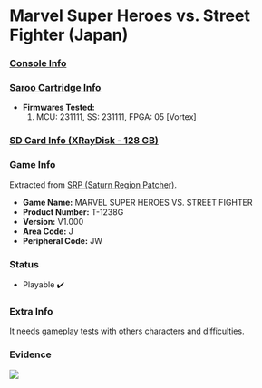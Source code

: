 # Marvel Super Heroes vs. Street Fighter (Japan)

### [Console Info](../../../../../Info/Consoles/VA13/README.md)

### [Saroo Cartridge Info](../../../../../Info/Cartridges/RetroGameParadiseStore/1.32F/README.md)

- <b>Firmwares Tested:</b>
  1. MCU: 231111, SS: 231111, FPGA: 05 [Vortex]

### [SD Card Info (XRayDisk - 128 GB)](../../../../../Info/SdCards/XRayDisk/128GB/fat32/README.md)

### Game Info

Extracted from [SRP (Saturn Region Patcher)](https://segaxtreme.net/resources/saturn-region-patcher.81/download).

- <b>Game Name:</b> MARVEL SUPER HEROES VS. STREET FIGHTER
- <b>Product Number:</b> T-1238G
- <b>Version:</b> V1.000
- <b>Area Code:</b> J
- <b>Peripheral Code:</b> JW

### Status

- Playable :heavy_check_mark:

### Extra Info

It needs gameplay tests with others characters and difficulties.

### Evidence

[![](https://img.youtube.com/vi/BjaPr4LqpFY/0.jpg)](https://www.youtube.com/watch?v=BjaPr4LqpFY)
